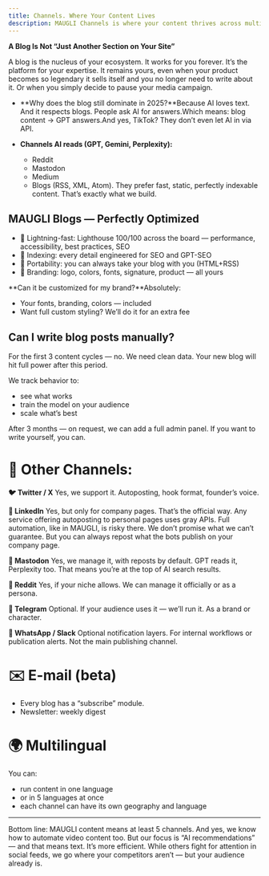 ```yaml
---
title: Channels. Where Your Content Lives
description: MAUGLI Channels is where your content thrives across multiple platforms, optimized for AI discoverability. Our system creates perfectly indexed blogs that work forever, while managing distribution across Twitter/X, LinkedIn, Mastodon, Reddit, and more—all engineered for maximum SEO and GPT visibility.
---
```

**A Blog Is Not “Just Another Section on Your Site”**

A blog is the nucleus of your ecosystem. It works for you forever. It’s the platform for your expertise. It remains yours, even when your product becomes so legendary it sells itself and you no longer need to write about it. Or when you simply decide to pause your media campaign.

- **Why does the blog still dominate in 2025?**Because AI loves text. And it respects blogs. People ask AI for answers.Which means: blog content → GPT answers.And yes, TikTok? They don’t even let AI in via API.
- **Channels AI reads (GPT, Gemini, Perplexity):**

  - Reddit
  - Mastodon
  - Medium
  - Blogs (RSS, XML, Atom). They prefer fast, static, perfectly indexable content. That’s exactly what we build.

## **MAUGLI Blogs — Perfectly Optimized**

- 🔗 Lightning-fast: Lighthouse 100/100 across the board — performance, accessibility, best practices, SEO
- 🧩 Indexing: every detail engineered for SEO and GPT-SEO
- 🧬 Portability: you can always take your blog with you (HTML+RSS)
- 🎨 Branding: logo, colors, fonts, signature, product — all yours

**Can it be customized for my brand?**Absolutely:

- Your fonts, branding, colors — included
- Want full custom styling? We’ll do it for an extra fee

## **Can I write blog posts manually?**

For the first 3 content cycles — no. We need clean data. Your new blog will hit full power after this period.

We track behavior to:

- see what works
- train the model on your audience
- scale what’s best

After 3 months — on request, we can add a full admin panel. If you want to write yourself, you can.

# **🧵 Other Channels:**

**🐦 Twitter / X**
Yes, we support it. Autoposting, hook format, founder’s voice.

**🔗 LinkedIn**
Yes, but only for company pages. That’s the official way.
Any service offering autoposting to personal pages uses gray APIs. Full automation, like in MAUGLI, is risky there. We don’t promise what we can’t guarantee. But you can always repost what the bots publish on your company page.

**🧵 Mastodon**
Yes, we manage it, with reposts by default. GPT reads it, Perplexity too. That means you’re at the top of AI search results.

**🧠 Reddit**
Yes, if your niche allows.
We can manage it officially or as a persona.

**💬 Telegram**
Optional. If your audience uses it — we’ll run it. As a brand or character.

**📱 WhatsApp / Slack**
Optional notification layers. For internal workflows or publication alerts. Not the main publishing channel.

# **✉️ E-mail (beta)**

- Every blog has a “subscribe” module.
- Newsletter: weekly digest

# **🌍 Multilingual**

You can:

- run content in one language
- or in 5 languages at once
- each channel can have its own geography and language

---

Bottom line: MAUGLI content means at least 5 channels.
And yes, we know how to automate video content too.
But our focus is “AI recommendations” — and that means text.
It’s more efficient.
While others fight for attention in social feeds, we go where your competitors aren’t — but your audience already is.
